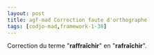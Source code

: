 ```yaml
---
layout: post
title: agf-mad Correction faute d'orthographe
tags: [codjo-mad,framework-1-38]
---
```

Correction du terme "**raffraîchir**" en "**rafraîchir**".
